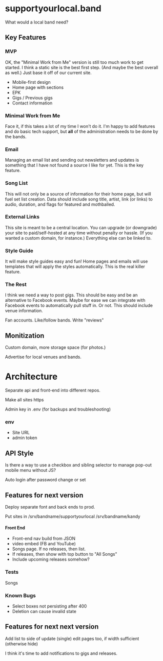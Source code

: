 # supportyourlocal.band

What would a local band need?

## Key Features

### MVP

OK, the "Minimal Work from Me" version is still too much work to get started. I think a static site is the best first step. (And maybe the best overall as well.) Just base it off of our current site.

* Mobile-first design
* Home page with sections
* EPK
* Gigs / Previous gigs
* Contact information

### Minimal Work from Me

Face it, if this takes a lot of my time I won't do it. I'm happy to add features and do basic tech support, but **all** of the administration needs to be done by the bands.

### Email

Managing an email list and sending out newsletters and updates is something that I have not found a source I like for yet. This is the key feature.

### Song List

This will not only be a source of information for their home page, but will fuel set list creation. Data should include song title, artist, link (or links) to audio, duration, and flags for featured and mothballed.

### External Links

This site is meant to be a central location. You can upgrade (or downgrade) your site to paid/self-hosted at any time without penalty or hassle. (If you wanted a custom domain, for instance.) Everything else can be linked to.

### Style Guide

It will make style guides easy and fun! Home pages and emails will use templates that will apply the styles automatically. This is the real killer feature.

### The Rest

I think we need a way to post gigs. This should be easy and be an alternative to Facebook events. Maybe for ease we can integrate with Facebook events to automatically pull stuff in. Or not. This should include venue information.

Fan accounts. Like/follow bands. Write "reviews"

## Monitization

Custom domain, more storage space (for photos.)

Advertise for local venues and bands.

# Architecture

Separate api and front-end into different repos.

Make all sites https

Admin key in .env (for backups and troubleshooting)

### env

* Site URL
* admin token

## API Style

Is there a way to use a checkbox and sibling selector to manage pop-out mobile menu without JS?

Auto login after password change or set

## Features for next version

Deploy separate font and back ends to prod.

Put sites in /srv/bandname/supportyourlocal /srv/bandname/kandy

#### Front End

* Front-end nav build from JSON
* video embed (FB and YouTube)
* Songs page. If no releases, then list.
* If releases, then show with top button to "All Songs"
* Include upcoming releases somehow?

### Tests

Songs

### Known Bugs

* Select boxes not persisting after 400
* Deletion can cause invalid state

## Features for next next version

Add list to side of update (single) edit pages too, if width sufficient (otherwise hide)

I think it's time to add notifications to gigs and releases.
